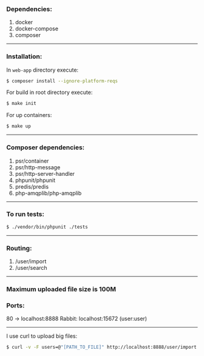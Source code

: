 ### Dependencies:
1. docker
2. docker-compose
3. composer
***
### Installation:
In ``web-app`` directory execute:
```bash
$ composer install --ignore-platform-reqs
```

For build in root directory execute:
```bash
$ make init
```
For up containers:
```bash
$ make up
```
***
### Composer dependencies:
1. psr/container
2. psr/http-message
3. psr/http-server-handler
4. phpunit/phpunit
5. predis/predis
6. php-amqplib/php-amqplib
***
### To run tests:
```bash
$ ./vendor/bin/phpunit ./tests
```
***
### Routing:
1. /user/import
2. /user/search
***
### Maximum uploaded file size is 100M
### Ports:
80 -> localhost:8888
Rabbit: localhost:15672 (user:user)
***
I use curl to upload big files:
```bash
$ curl -v -F users=@"[PATH_TO_FILE]" http://localhost:8888/user/import
```

